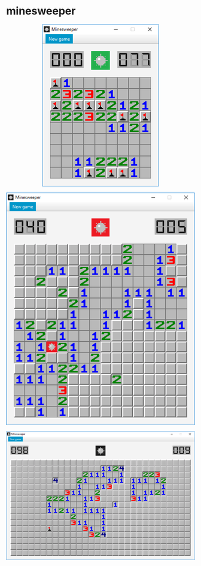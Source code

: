 # minesweeper

<p align="center">
  <img src="screenshots/easy_solved.png">
</p>

<p align="center">
  <img src="screenshots/medium_lost.png">
</p>

<p align="center">
  <img src="screenshots/hard_1.png">
</p>
